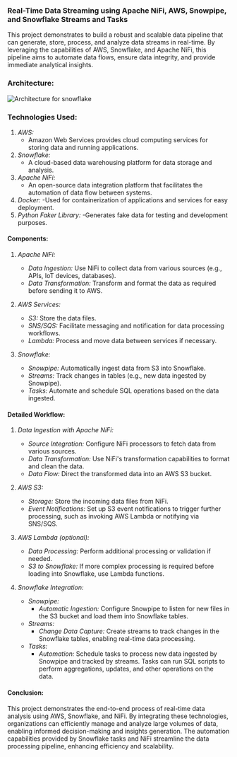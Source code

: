 
### Real-Time Data Streaming using Apache NiFi, AWS, Snowpipe, and Snowflake Streams and Tasks

This project demonstrates to build a robust and scalable data pipeline that can generate, store, process, and analyze data streams in real-time. By leveraging the capabilities of AWS, Snowflake, and Apache NiFi, this pipeline aims to automate data flows, ensure data integrity, and provide immediate analytical insights.


### Architecture:


![Architecture for snowflake](https://github.com/mythili2734/data-warehouse-snowflake-for-data-engineering/assets/158598007/f5cead9c-7681-4803-8c63-37eeae93c0fe)

### Technologies Used:

1. *AWS:* 
   - Amazon Web Services provides cloud computing services for storing data and running applications.
2. *Snowflake:*
   - A cloud-based data warehousing platform for data storage and analysis.
3. *Apache NiFi:*
    - An open-source data integration platform that facilitates the automation of data flow between systems.
4. *Docker:*
   -Used for containerization of applications and services for easy deployment.
5. *Python Faker Library:*
   -Generates fake data for testing and development purposes.


#### Components:

1. *Apache NiFi:*
   - *Data Ingestion:* Use NiFi to collect data from various sources (e.g., APIs, IoT devices, databases).
   - *Data Transformation:* Transform and format the data as required before sending it to AWS.

2. *AWS Services:*
   - *S3:* Store the data files.
   - *SNS/SQS:* Facilitate messaging and notification for data processing workflows.
   - *Lambda:* Process and move data between services if necessary.

3. *Snowflake:*
   - *Snowpipe:* Automatically ingest data from S3 into Snowflake.
   - *Streams:* Track changes in tables (e.g., new data ingested by Snowpipe).
   - *Tasks:* Automate and schedule SQL operations based on the data ingested.

#### Detailed Workflow:

1. *Data Ingestion with Apache NiFi:*
   - *Source Integration:* Configure NiFi processors to fetch data from various sources.
   - *Data Transformation:* Use NiFi's transformation capabilities to format and clean the data.
   - *Data Flow:* Direct the transformed data into an AWS S3 bucket.

2. *AWS S3:*
   - *Storage:* Store the incoming data files from NiFi.
   - *Event Notifications:* Set up S3 event notifications to trigger further processing, such as invoking AWS Lambda or notifying via SNS/SQS.

3. *AWS Lambda (optional):*
   - *Data Processing:* Perform additional processing or validation if needed.
   - *S3 to Snowflake:* If more complex processing is required before loading into Snowflake, use Lambda functions.

4. *Snowflake Integration:*
   - *Snowpipe:*
     - *Automatic Ingestion:* Configure Snowpipe to listen for new files in the S3 bucket and load them into Snowflake tables.
   - *Streams:*
     - *Change Data Capture:* Create streams to track changes in the Snowflake tables, enabling real-time data processing.
   - *Tasks:*
     - *Automation:* Schedule tasks to process new data ingested by Snowpipe and tracked by streams. Tasks can run SQL scripts to perform aggregations, updates, and other operations on the data.


#### Conclusion:

This project demonstrates the end-to-end process of real-time data analysis using AWS, Snowflake, and NiFi. By integrating these technologies, organizations can efficiently manage and analyze large volumes of data, enabling informed decision-making and insights generation. The automation capabilities provided by Snowflake tasks and NiFi streamline the data processing pipeline, enhancing efficiency and scalability.
